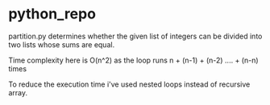 # python_repo

partition.py determines whether the given list of integers can be divided into two lists whose sums are equal.

Time complexity here is O(n^2) as the loop runs n + (n-1) + (n-2) .... + (n-n) times

To reduce the execution time i've used nested loops instead of recursive array.

